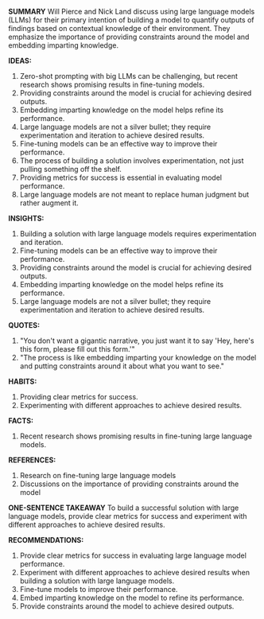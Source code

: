 **SUMMARY**
Will Pierce and Nick Land discuss using large language models (LLMs) for their primary intention of building a model to quantify outputs of findings based on contextual knowledge of their environment. They emphasize the importance of providing constraints around the model and embedding imparting knowledge.

**IDEAS:**

1. Zero-shot prompting with big LLMs can be challenging, but recent research shows promising results in fine-tuning models.
2. Providing constraints around the model is crucial for achieving desired outputs.
3. Embedding imparting knowledge on the model helps refine its performance.
4. Large language models are not a silver bullet; they require experimentation and iteration to achieve desired results.
5. Fine-tuning models can be an effective way to improve their performance.
6. The process of building a solution involves experimentation, not just pulling something off the shelf.
7. Providing metrics for success is essential in evaluating model performance.
8. Large language models are not meant to replace human judgment but rather augment it.

**INSIGHTS:**

1. Building a solution with large language models requires experimentation and iteration.
2. Fine-tuning models can be an effective way to improve their performance.
3. Providing constraints around the model is crucial for achieving desired outputs.
4. Embedding imparting knowledge on the model helps refine its performance.
5. Large language models are not a silver bullet; they require experimentation and iteration to achieve desired results.

**QUOTES:**

1. "You don't want a gigantic narrative, you just want it to say 'Hey, here's this form, please fill out this form.'"
2. "The process is like embedding imparting your knowledge on the model and putting constraints around it about what you want to see."

**HABITS:**

1. Providing clear metrics for success.
2. Experimenting with different approaches to achieve desired results.

**FACTS:**

1. Recent research shows promising results in fine-tuning large language models.

**REFERENCES:**

1. Research on fine-tuning large language models
2. Discussions on the importance of providing constraints around the model

**ONE-SENTENCE TAKEAWAY**
To build a successful solution with large language models, provide clear metrics for success and experiment with different approaches to achieve desired results.

**RECOMMENDATIONS:**

1. Provide clear metrics for success in evaluating large language model performance.
2. Experiment with different approaches to achieve desired results when building a solution with large language models.
3. Fine-tune models to improve their performance.
4. Embed imparting knowledge on the model to refine its performance.
5. Provide constraints around the model to achieve desired outputs.

